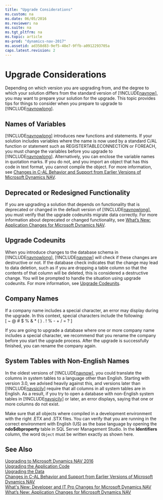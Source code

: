 ```yaml
---
title: "Upgrade Considerations"
ms.custom: na
ms.date: 06/05/2016
ms.reviewer: na
ms.suite: na
ms.tgt_pltfrm: na
ms.topic: article
ms-prod: "dynamics-nav-2017"
ms.assetid: ad358d83-9ef5-48e7-9ffb-a0912293705a
caps.latest.revision: 2
---
```

# Upgrade Considerations
Depending on which version you are upgrading from, and the degree to which your solution differs from the standard version of [!INCLUDE[navnow](includes/navnow_md.md)], you may want to prepare your solution for the upgrade. This topic provides tips for things to consider when you prepare to upgrade to [!INCLUDE[navnowlong](includes/navnowlong_md.md)].  
  
## Names of Variables  
 [!INCLUDE[navnowlong](includes/navnowlong_md.md)] introduces new functions and statements. If your solution includes variables where the name is now used by a standard C\/AL function or statement such as REGISTERTABLECONNECTION or FOREACH, you must change the variables before you upgrade to [!INCLUDE[navnowlong](includes/navnowlong_md.md)]. Alternatively, you can enclose the variable names in quotation marks. If you do not, and you import an object that has this code in text format, you cannot compile the object. For more information, see [Changes in C\-AL Behavior and Support from Earlier Versions of Microsoft Dynamics NAV](Changes-in-C-AL-Behavior-and-Support-from-Earlier-Versions-of-Microsoft-Dynamics-NAV.md).  
  
## Deprecated or Redesigned Functionality  
 If you are upgrading a solution that depends on functionality that is deprecated or changed in the default version of [!INCLUDE[navnowlong](includes/navnowlong_md.md)], you must verify that the upgrade codeunits migrate data correctly. For more information about deprecated or changed functionality, see [What’s New: Application Changes for Microsoft Dynamics NAV](../Topic/What%E2%80%99s%20New:%20Application%20Changes%20for%20Microsoft%20Dynamics%20NAV.md).  
  
## Upgrade Codeunits  
 When you introduce changes to the database schema in [!INCLUDE[navnowlong](includes/navnowlong_md.md)], [!INCLUDE[navnow](includes/navnow_md.md)] will check if these changes are destructive or not. If the database check indicates that the change may lead to data deletion, such as if you are dropping a table column so that the contents of that column will be deleted, this is considered a destructive change. You will be prompted to handle the situation using upgrade codeunits. For more information, see [Upgrade Codeunits](Upgrade-Codeunits.md).  
  
## Company Names  
 If a company name includes a special character, an error may display during the upgrade. In this context, special characters include the following:   
\[ ~ @ \# $ % & \* \( \) . \! % \- \+ \/ \= ? \]  
  
 If you are going to upgrade a database where one or more company name includes a special character, we recommend that you rename the company before you start the upgrade process. After the upgrade is successfully finished, you can rename the company again.  
  
## System Tables with Non\-English Names  
 In the oldest versions of [!INCLUDE[navnow](includes/navnow_md.md)], you could translate the columns in system tables to a language other than English. Starting with version 3.0, we advised heavily against this, and versions later than [!INCLUDE[navsicily](includes/navsicily_md.md)] require that all columns in all system tables are in English. As a result, if you try to open a database with non\-English system tables in [!INCLUDE[navsicily](includes/navsicily_md.md)] or later, an error displays, saying that one or more columns do not exist.  
  
 Make sure that all objects where compiled in a development environment with the right .ETX and .STX files. You can verify that you are running in the correct environment with English \(US\) as the base language by opening the **ndo$dbproperty** table in SQL Server Management Studio. In the **Identifiers** column, the word `Object` must be written exactly as shown here.  
  
## See Also  
 [Upgrading to Microsoft Dynamics NAV 2016](Upgrading-to-Microsoft-Dynamics-NAV-2016.md)   
 [Upgrading the Application Code](Upgrading-the-Application-Code.md)   
 [Upgrading the Data](Upgrading-the-Data.md)   
 [Changes in C\-AL Behavior and Support from Earlier Versions of Microsoft Dynamics NAV](Changes-in-C-AL-Behavior-and-Support-from-Earlier-Versions-of-Microsoft-Dynamics-NAV.md)   
 [What's New: Developer and IT Pro Changes for Microsoft Dynamics NAV](../Topic/What's%20New:%20Developer%20and%20IT%20Pro%20Changes%20for%20Microsoft%20Dynamics%20NAV.md)   
 [What’s New: Application Changes for Microsoft Dynamics NAV](../Topic/What%E2%80%99s%20New:%20Application%20Changes%20for%20Microsoft%20Dynamics%20NAV.md)